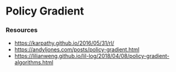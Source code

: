 # Policy Gradient

### Resources

- https://karpathy.github.io/2016/05/31/rl/
- https://andyljones.com/posts/policy-gradient.html
- https://lilianweng.github.io/lil-log/2018/04/08/policy-gradient-algorithms.html